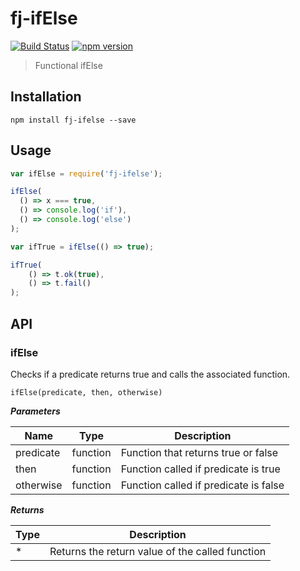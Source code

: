 # fj-ifElse

[![Build Status](https://travis-ci.org/fp-js/fj-ifElse.svg)](https://travis-ci.org/fp-js/fj-ifElse) [![npm version](https://badge.fury.io/js/fj-ifelse.svg)](http://badge.fury.io/js/fj-ifelse)
> Functional ifElse

## Installation

`npm install fj-ifelse --save`

## Usage

```js
var ifElse = require('fj-ifelse');

ifElse(
  () => x === true,
  () => console.log('if'),
  () => console.log('else')
); 

var ifTrue = ifElse(() => true);

ifTrue(
    () => t.ok(true),
    () => t.fail()
);
```


## API

### ifElse

Checks if a predicate returns true and calls the associated function.

`ifElse(predicate, then, otherwise)`

***Parameters***

| Name          | Type        | Description                           |
| ------------- | ----------- | --------------------------            |
| predicate     | function    | Function that returns true or false   |
| then          | function    | Function called if predicate is true  |
| otherwise     | function    | Function called if predicate is false |

***Returns***

| Type        | Description                                     |
| ----------- | --------------------------                      |
| *           | Returns the return value of the called function |
